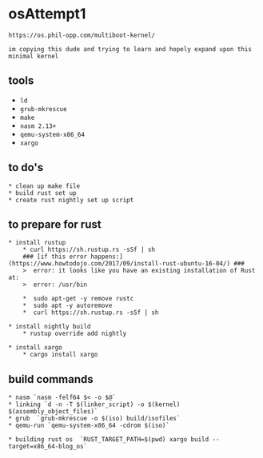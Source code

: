 # osAttempt1


`https://os.phil-opp.com/multiboot-kernel/`

``im copying this dude and trying to learn and hopely expand upon this minimal kernel``

## tools ##
* `ld`
* `grub-mkrescue`
* `make`
* `nasm 2.13+`
* `qemu-system-x86_64`
* `xargo`

## to do's ## 

	* clean up make file
	* build rust set up 
	* create rust nightly set up script

## to prepare for rust ##

	* install rustup 
		* curl https://sh.rustup.rs -sSf | sh 
		### [if this error happens:] (https://www.howtodojo.com/2017/09/install-rust-ubuntu-16-04/) ###
		>  error: it looks like you have an existing installation of Rust at:
		>  error: /usr/bin

		*  sudo apt-get -y remove rustc
		*  sudo apt -y autoremove
		*  curl https://sh.rustup.rs -sSf | sh

	* install nightly build 
		* rustup override add nightly

	* install xargo
		* cargo install xargo

## build commands ##

	* nasm `nasm -felf64 $< -o $@`
	* linking `d -n -T $(linker_script) -o $(kernel) $(assembly_object_files)`
	* grub  `grub-mkrescue -o $(iso) build/isofiles` 
	* qemu-run `qemu-system-x86_64 -cdrom $(iso)`

	* building rust os  `RUST_TARGET_PATH=$(pwd) xargo build --target=x86_64-blog_os`
